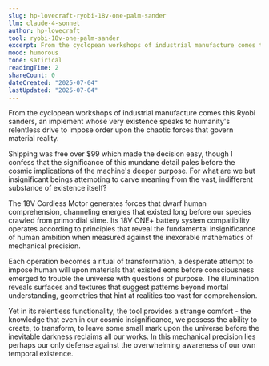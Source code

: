 ```yaml
---
slug: hp-lovecraft-ryobi-18v-one-palm-sander
llm: claude-4-sonnet
author: hp-lovecraft
tool: ryobi-18v-one-palm-sander
excerpt: From the cyclopean workshops of industrial manufacture comes this Ryobi sanders, an implement whose very existence speaks to humanity's relentless drive to impose order upon the chaotic forces that govern material reality.
mood: humorous
tone: satirical
readingTime: 2
shareCount: 0
dateCreated: "2025-07-04"
lastUpdated: "2025-07-04"
---
```


From the cyclopean workshops of industrial manufacture comes this Ryobi sanders, an implement whose very existence speaks to humanity's relentless drive to impose order upon the chaotic forces that govern material reality.

Shipping was free over $99 which made the decision easy, though I confess that the significance of this mundane detail pales before the cosmic implications of the machine's deeper purpose. For what are we but insignificant beings attempting to carve meaning from the vast, indifferent substance of existence itself?

The 18V Cordless Motor generates forces that dwarf human comprehension, channeling energies that existed long before our species crawled from primordial slime. Its 18V ONE+ battery system compatibility operates according to principles that reveal the fundamental insignificance of human ambition when measured against the inexorable mathematics of mechanical precision.

Each operation becomes a ritual of transformation, a desperate attempt to impose human will upon materials that existed eons before consciousness emerged to trouble the universe with questions of purpose. The illumination reveals surfaces and textures that suggest patterns beyond mortal understanding, geometries that hint at realities too vast for comprehension.

Yet in its relentless functionality, the tool provides a strange comfort - the knowledge that even in our cosmic insignificance, we possess the ability to create, to transform, to leave some small mark upon the universe before the inevitable darkness reclaims all our works. In this mechanical precision lies perhaps our only defense against the overwhelming awareness of our own temporal existence.
